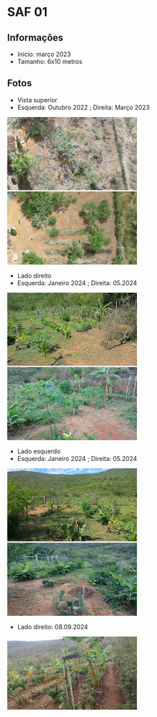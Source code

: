 # SAF 01

## Informações
- Início: março 2023
- Tamanho: 6x10 metros

## Fotos 

- Vista superior
- Esquerda: Outubro 2022 ; Direita: Março 2023

<p>
    <a title="Outubro 2022" href="../figuras/saf01/saf01_2022_10.png" target="_blank"> <img src="../figuras/saf01/thumbnails/saf01_2022_10.png" alt="Thumbnail" /></a> 
    <a title="Março 2023" href="../figuras/saf01/saf01_2023_03.png" target="_blank"> <img src="../figuras/saf01/thumbnails/saf01_2023_03.png" alt="Thumbnail" /> </a> 
</p>

- Lado direito
- Esquerda: Janeiro 2024 ; Direita: 05.2024

<p> 
    <a title="Janeiro 2024 direita" href="../figuras/saf01/2024_01_depois_da_poda.jpeg" target="_blank"> <img src="../figuras/saf01/thumbnails/2024_01_depois_da_poda.jpeg" alt="Thumbnail" /> </a> 
    <a title="Maio, 31, direita" href="../figuras/saf01/2024_05_31_direita.jpeg" target="_blank"> <img src="../figuras/saf01/thumbnails/2024_05_31_direita.jpeg" alt="Thumbnail" /></a> 
</p>  

- Lado esquerdo
- Esquerda: Janeiro 2024 ; Direita: 05.2024

<p> 
    <a title="Janeiro 2024 esquerda" href="../figuras/saf01/2024_01_31_esquerda.jpeg" target="_blank"> <img src="../figuras/saf01/thumbnails/2024_01_31_esquerda.jpeg" alt="Thumbnail" /> </a>
    <a title="Maio, 31, direita" href="../figuras/saf01/2024_05_31_esquerda.jpeg" target="_blank"> <img src="../figuras/saf01/thumbnails/2024_05_31_esquerda.jpeg" alt="Thumbnail" /></a> 
</p>

- Lado direito: 08.09.2024

<p> 
    <a title="Setembro 2024" href="../figuras/saf01/saf01_2024_09_08_01.jpeg" target="_blank"> <img src="../figuras/saf01/thumbnails/saf01_2024_09_08_01.jpeg" 
</p>
